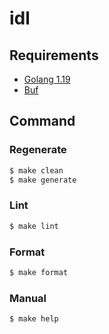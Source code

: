 # idl

## Requirements
- [Golang 1.19](https://go.dev/doc/install) 
- [Buf](https://docs.buf.build/installation)

## Command

### Regenerate
```sh
$ make clean
$ make generate
```

### Lint
```sh
$ make lint
```

### Format
```sh
$ make format
```

### Manual
```sh
$ make help
```